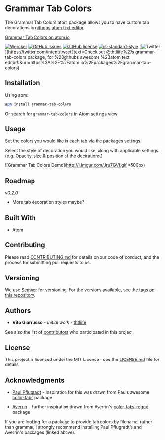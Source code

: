 # Grammar Tab Colors

The Grammar Tab Colors atom package allows you to have custom tab decorations in
[githubs](https://github.com) [atom text editor](https://atom.io)

[Grammar Tab Colors on atom.io](https://atom.io/packages/grammar-tab-colors)

[![Wercker](https://img.shields.io/wercker/ci/wercker/docs.svg?maxAge=2592000)](https://github.com/thtliife/grammar-tab-colors)
[![GitHub issues](https://img.shields.io/github/issues/thtliife/grammar-tab-colors.svg)](https://github.com/thtliife/grammar-tab-colors/issues)
[![GitHub license](https://img.shields.io/badge/license-MIT-blue.svg)](https://raw.githubusercontent.com/thtliife/grammar-tab-colors/master/LICENSE.md)
[![js-standard-style](https://img.shields.io/badge/code%20style-standard-brightgreen.svg)](http://standardjs.com/)
[![Twitter](https://img.shields.io/twitter/url/https/github.com/thtliife/grammar-tab-colors.svg?style=social)](https://twitter.com/intent/tweet?text=Check out @thtliife%27s grammar-tab-colors package, for %23githubs awesome %23atom text editor!:&url=https%3A%2F%2Fatom.io%2Fpackages%2Fgrammar-tab-colors)

## Installation

Using apm:

```bash
apm install grammar-tab-colors
```

Or search for `grammar-tab-colors` in Atom settings view

## Usage

  Set the colors you would like in each tab via the packages settings.

  Select the style of decoration you would like, along with applicable settings.
  (e.g. Opacity, size & position of the decirations.)

![Grammar Tab Colors Demo](http://i.imgur.com/Jru7GVI.gif =500px)

## Roadmap

*v0.2.0*
*   More tab decoration styles maybe?

## Built With

*   [Atom](https://atom.io)

## Contributing

Please read [CONTRIBUTING.md](CONTRIBUTING.md) for details on our code of
conduct, and the process for submitting pull requests to us.

## Versioning

We use [SemVer](http://semver.org/) for versioning. For the versions available,
see the [tags on this repository](https://github.com/your/project/tags).

## Authors

*   **Vito Giarrusso** - *Initial work* - [thtliife](https://github.com/thtliife)

See also the list of [contributors](https://github.com/your/project/contributors)
who participated in this project.

## License

This project is licensed under the MIT License - see the [LICENSE.md](LICENSE.md)
file for details

## Acknowledgments

*   [Paul Pflugradt](https://github.com/paulpflug) - Inspiration for this was
    drawn from Pauls awesome [color-tabs](https://atom.io/packages/color-tabs)
    package

*   [Averrin](https://github.com/averrin) - Further inspiration drawn from
    Averrin's [color-tabs-regex](https://atom.io/packages/color-tabs-regex)
    package

If you are looking for a package to provide tab colors by filename, rather than
grammar, I strongly recommend installing Paul Pflugradt's and Averrin's packages
(linked above).
